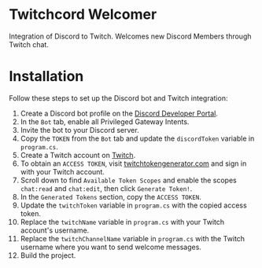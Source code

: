 
# Twitchcord Welcomer

Integration of Discord to Twitch. Welcomes new Discord Members through Twitch chat.

# Installation

Follow these steps to set up the Discord bot and Twitch integration:

1. Create a Discord bot profile on the [Discord Developer Portal](https://discord.com/developers/applications).
2. In the `Bot` tab, enable all Privileged Gateway Intents.
3. Invite the bot to your Discord server.
4. Copy the `TOKEN` from the `Bot` tab and update the `discordToken` variable in `program.cs`.
5. Create a Twitch account on [Twitch](https://www.twitch.tv/).
6. To obtain an `ACCESS TOKEN`, visit [twitchtokengenerator.com](https://twitchtokengenerator.com/) and sign in with your Twitch account.
7. Scroll down to find `Available Token Scopes` and enable the scopes `chat:read` and `chat:edit`, then click `Generate Token!`.
8. In the `Generated Tokens` section, copy the `ACCESS TOKEN`.
9. Update the `twitchToken` variable in `program.cs` with the copied access token.
10. Replace the `twitchName` variable in `program.cs` with your Twitch account's username.
11. Replace the `twitchChannelName` variable in `program.cs` with the Twitch username where you want to send welcome messages.
12. Build the project.
